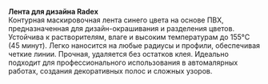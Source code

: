 **Лента для дизайна Radex**  
Контурная маскировочная лента синего цвета на основе ПВХ, предназначенная для дизайн-окрашивания и разделения цветов. Устойчива к растворителям, влаге и высоким температурам до 155°C (45 минут). Легко наносится на любые радиусы и профили, обеспечивая четкие линии. Прочная, удаляется без остатков клея. Идеально подходит для профессионального использования в автомалярных работах, создания декоративных полос и сложных узоров.


